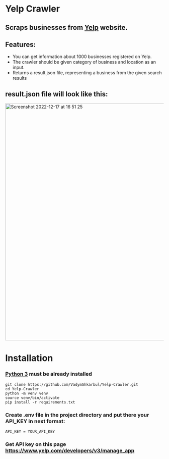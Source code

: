 # Yelp Crawler
## Scraps businesses from [Yelp](https://www.yelp.com/) website.

## Features:

* You can get information about 1000 businesses registered on Yelp.
* The crawler should be given category of business and location as an input.
* Returns a result.json file, representing a business from the given search results

## result.json file will look like this:

<img width="751" alt="Screenshot 2022-12-17 at 16 51 25" src="https://user-images.githubusercontent.com/111114742/208247757-c0bac924-6581-4a0e-bcd6-c7daa819ebaf.png">

# Installation

### [Python 3](https://www.python.org/downloads/) must be already installed

```shell
git clone https://github.com/VadymShkarbul/Yelp-Crawler.git
cd Yelp-Crawler
python -m venv venv
source venv/bin/activate
pip install -r requirements.txt
```

### Create .env file in the project directory and put there your API_KEY in next format: 
```shell
API_KEY = YOUR_API_KEY
```
### Get API key on this page https://www.yelp.com/developers/v3/manage_app
